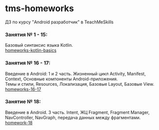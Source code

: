 # tms-homeworks
ДЗ по курсу "Android разработчик" в TeachMeSkills

### Занятия № 1 - 15:
Базовый синтаксис языка Kotlin.  
[homeworks-kotlin-basics](https://github.com/MaksimMaksimchyk/homeworks-kotlin-basics)


### Занятия № 16 - 17:
Введение в Android: 1 и 2 часть.
Жизненный цикл Activity, Manifest, Context, Основные компоненты Android-приложения.  
Темы и стили, Resources, Локализация, Базовые Layout, Базовые View.  
[homeworks-16-17](https://github.com/MaksimMaksimchyk/homeworks-16-17)


### Занятие № 18:
Введение в Android. 3 часть.
Intent, ЖЦ Fragment, Fragment Manager, NavController, NavGraph, передача данных между фрагментами.
[homework-18](https://github.com/MaksimMaksimchyk/homework-18)
